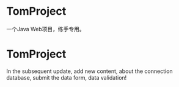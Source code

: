 # TomProject
一个Java Web项目，练手专用。

# TomProject
In the subsequent update, add new content, about the connection database, submit the data form, data validation!
